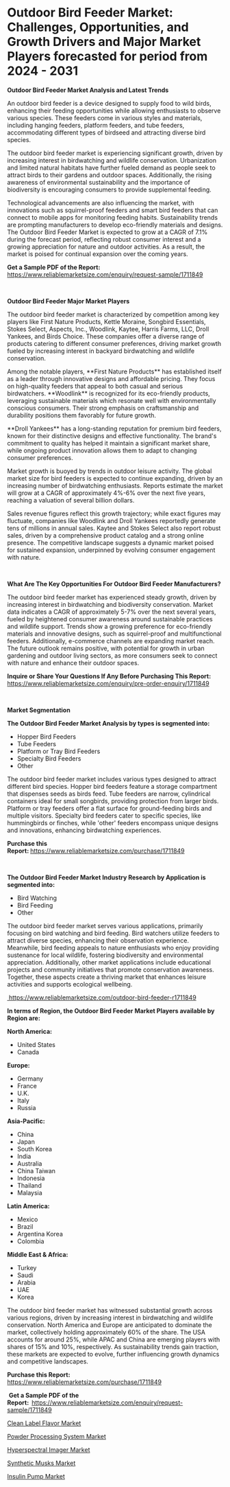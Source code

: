 <p><h1>Outdoor Bird Feeder Market: Challenges, Opportunities, and Growth Drivers and Major Market Players forecasted for period from 2024 - 2031</h1></p><p><strong>Outdoor Bird Feeder Market Analysis and Latest Trends</strong></p>
<p><p>An outdoor bird feeder is a device designed to supply food to wild birds, enhancing their feeding opportunities while allowing enthusiasts to observe various species. These feeders come in various styles and materials, including hanging feeders, platform feeders, and tube feeders, accommodating different types of birdseed and attracting diverse bird species.</p><p>The outdoor bird feeder market is experiencing significant growth, driven by increasing interest in birdwatching and wildlife conservation. Urbanization and limited natural habitats have further fueled demand as people seek to attract birds to their gardens and outdoor spaces. Additionally, the rising awareness of environmental sustainability and the importance of biodiversity is encouraging consumers to provide supplemental feeding.</p><p>Technological advancements are also influencing the market, with innovations such as squirrel-proof feeders and smart bird feeders that can connect to mobile apps for monitoring feeding habits. Sustainability trends are prompting manufacturers to develop eco-friendly materials and designs. The Outdoor Bird Feeder Market is expected to grow at a CAGR of 7.1% during the forecast period, reflecting robust consumer interest and a growing appreciation for nature and outdoor activities. As a result, the market is poised for continual expansion over the coming years.</p></p>
<p><strong>Get a Sample PDF of the Report:&nbsp;</strong> <a href="https://www.reliablemarketsize.com/enquiry/request-sample/1711849?utm_campaign=1133&utm_medium=2&utm_source=Github&utm_content=ia&utm_term=22102024&utm_id=outdoor-bird-feeder">https://www.reliablemarketsize.com/enquiry/request-sample/1711849</a></p>
<p>&nbsp;</p>
<p><strong>Outdoor Bird Feeder Major Market Players</strong></p>
<p><p>The outdoor bird feeder market is characterized by competition among key players like First Nature Products, Kettle Moraine, Songbird Essentials, Stokes Select, Aspects, Inc., Woodlink, Kaytee, Harris Farms, LLC, Droll Yankees, and Birds Choice. These companies offer a diverse range of products catering to different consumer preferences, driving market growth fueled by increasing interest in backyard birdwatching and wildlife conservation.</p><p>Among the notable players, **First Nature Products** has established itself as a leader through innovative designs and affordable pricing. They focus on high-quality feeders that appeal to both casual and serious birdwatchers. **Woodlink** is recognized for its eco-friendly products, leveraging sustainable materials which resonate well with environmentally conscious consumers. Their strong emphasis on craftsmanship and durability positions them favorably for future growth.</p><p>**Droll Yankees** has a long-standing reputation for premium bird feeders, known for their distinctive designs and effective functionality. The brand's commitment to quality has helped it maintain a significant market share, while ongoing product innovation allows them to adapt to changing consumer preferences. </p><p>Market growth is buoyed by trends in outdoor leisure activity. The global market size for bird feeders is expected to continue expanding, driven by an increasing number of birdwatching enthusiasts. Reports estimate the market will grow at a CAGR of approximately 4%-6% over the next five years, reaching a valuation of several billion dollars.</p><p>Sales revenue figures reflect this growth trajectory; while exact figures may fluctuate, companies like Woodlink and Droll Yankees reportedly generate tens of millions in annual sales. Kaytee and Stokes Select also report robust sales, driven by a comprehensive product catalog and a strong online presence. The competitive landscape suggests a dynamic market poised for sustained expansion, underpinned by evolving consumer engagement with nature.</p></p>
<p>&nbsp;</p>
<p><strong>What Are The Key Opportunities For Outdoor Bird Feeder Manufacturers?</strong></p>
<p><p>The outdoor bird feeder market has experienced steady growth, driven by increasing interest in birdwatching and biodiversity conservation. Market data indicates a CAGR of approximately 5-7% over the next several years, fueled by heightened consumer awareness around sustainable practices and wildlife support. Trends show a growing preference for eco-friendly materials and innovative designs, such as squirrel-proof and multifunctional feeders. Additionally, e-commerce channels are expanding market reach. The future outlook remains positive, with potential for growth in urban gardening and outdoor living sectors, as more consumers seek to connect with nature and enhance their outdoor spaces.</p></p>
<p><strong>Inquire or Share Your Questions If Any Before Purchasing This Report:</strong> <a href="https://www.reliablemarketsize.com/enquiry/pre-order-enquiry/1711849?utm_campaign=1133&utm_medium=2&utm_source=Github&utm_content=ia&utm_term=22102024&utm_id=outdoor-bird-feeder">https://www.reliablemarketsize.com/enquiry/pre-order-enquiry/1711849</a></p>
<p>&nbsp;</p>
<p><strong>Market Segmentation</strong></p>
<p><strong>The Outdoor Bird Feeder Market Analysis by types is segmented into:</strong></p>
<p><ul><li>Hopper Bird Feeders</li><li>Tube Feeders</li><li>Platform or Tray Bird Feeders</li><li>Specialty Bird Feeders</li><li>Other</li></ul></p>
<p><p>The outdoor bird feeder market includes various types designed to attract different bird species. Hopper bird feeders feature a storage compartment that dispenses seeds as birds feed. Tube feeders are narrow, cylindrical containers ideal for small songbirds, providing protection from larger birds. Platform or tray feeders offer a flat surface for ground-feeding birds and multiple visitors. Specialty bird feeders cater to specific species, like hummingbirds or finches, while 'other' feeders encompass unique designs and innovations, enhancing birdwatching experiences.</p></p>
<p><strong>Purchase this Report:&nbsp;</strong><a href="https://www.reliablemarketsize.com/purchase/1711849?utm_campaign=1133&utm_medium=2&utm_source=Github&utm_content=ia&utm_term=22102024&utm_id=outdoor-bird-feeder">https://www.reliablemarketsize.com/purchase/1711849</a></p>
<p>&nbsp;</p>
<p><strong>The Outdoor Bird Feeder Market Industry Research by Application is segmented into:</strong></p>
<p><ul><li>Bird Watching</li><li>Bird Feeding</li><li>Other</li></ul></p>
<p><p>The outdoor bird feeder market serves various applications, primarily focusing on bird watching and bird feeding. Bird watchers utilize feeders to attract diverse species, enhancing their observation experience. Meanwhile, bird feeding appeals to nature enthusiasts who enjoy providing sustenance for local wildlife, fostering biodiversity and environmental appreciation. Additionally, other market applications include educational projects and community initiatives that promote conservation awareness. Together, these aspects create a thriving market that enhances leisure activities and supports ecological wellbeing.</p></p>
<p><a href="https://www.reliablemarketsize.com/outdoor-bird-feeder-r1711849?utm_campaign=1133&utm_medium=2&utm_source=Github&utm_content=ia&utm_term=22102024&utm_id=outdoor-bird-feeder">&nbsp;https://www.reliablemarketsize.com/outdoor-bird-feeder-r1711849</a></p>
<p><strong>In terms of Region, the Outdoor Bird Feeder Market Players available by Region are:</strong></p>
<p>
    <p> <strong> North America: </strong>
        <ul>
            <li>United States</li>
            <li>Canada</li>
        </ul>
        </p> 
    <p> <strong> Europe: </strong>
        <ul>
            <li>Germany</li>
            <li>France</li>
            <li>U.K.</li>
            <li>Italy</li>
            <li>Russia</li>
        </ul>
        </p> 
    <p> <strong> Asia-Pacific: </strong>
        <ul>
            <li>China</li>
            <li>Japan</li>
            <li>South Korea</li>
            <li>India</li>
            <li>Australia</li>
            <li>China Taiwan</li>
            <li>Indonesia</li>
            <li>Thailand</li>
            <li>Malaysia</li>
        </ul>
        </p> 
    <p> <strong> Latin America: </strong>
        <ul>
            <li>Mexico</li>
            <li>Brazil</li>
            <li>Argentina Korea</li>
            <li>Colombia</li>
        </ul>
        </p> 
    <p> <strong> Middle East & Africa: </strong>
        <ul>
            <li>Turkey</li>
            <li>Saudi</li>
            <li>Arabia</li>
            <li>UAE</li>
            <li>Korea</li>
        </ul>
    </p>
    </p>
<p><p>The outdoor bird feeder market has witnessed substantial growth across various regions, driven by increasing interest in birdwatching and wildlife conservation. North America and Europe are anticipated to dominate the market, collectively holding approximately 60% of the share. The USA accounts for around 25%, while APAC and China are emerging players with shares of 15% and 10%, respectively. As sustainability trends gain traction, these markets are expected to evolve, further influencing growth dynamics and competitive landscapes.</p></p>
<p><strong>Purchase this Report: </strong><a href="https://www.reliablemarketsize.com/purchase/1711849?utm_campaign=1133&utm_medium=2&utm_source=Github&utm_content=ia&utm_term=22102024&utm_id=outdoor-bird-feeder">https://www.reliablemarketsize.com/purchase/1711849</a></p>
<p>&nbsp;<strong>Get a Sample PDF of the Report:&nbsp;&nbsp;</strong><a href="https://www.reliablemarketsize.com/enquiry/request-sample/1711849?utm_campaign=1133&utm_medium=2&utm_source=Github&utm_content=ia&utm_term=22102024&utm_id=outdoor-bird-feeder">https://www.reliablemarketsize.com/enquiry/request-sample/1711849</a></p>
<p><strong></strong></p>
<p><p><a href="https://github.com/rosalee3esue/Market-Research-Report-List-1/blob/main/clean-label-flavor-market.md?utm_campaign=1133&utm_medium=2&utm_source=Github&utm_content=ia&utm_term=22102024&utm_id=outdoor-bird-feeder">Clean Label Flavor Market</a></p><p><a href="https://issuu.com/reportprime-2/docs/powder-processing-system-market-siz_93ce95e2612773?utm_campaign=1133&utm_medium=2&utm_source=Github&utm_content=ia&utm_term=22102024&utm_id=outdoor-bird-feeder">Powder Processing System Market</a></p><p><a href="https://issuu.com/reportprime-2/docs/hyperspectral-imager-market-size-20_493f453a60f4f9?utm_campaign=1133&utm_medium=2&utm_source=Github&utm_content=ia&utm_term=22102024&utm_id=outdoor-bird-feeder">Hyperspectral Imager Market</a></p><p><a href="https://github.com/lakeishabuahb/Market-Research-Report-List-1/blob/main/synthetic-musks-market.md?utm_campaign=1133&utm_medium=2&utm_source=Github&utm_content=ia&utm_term=22102024&utm_id=outdoor-bird-feeder">Synthetic Musks Market</a></p><p><a href="https://www.linkedin.com/pulse/insulin-pump-market-share-size-trends-industry-analysis-report-qmnec?utm_campaign=1133&utm_medium=2&utm_source=Github&utm_content=ia&utm_term=22102024&utm_id=outdoor-bird-feeder">Insulin Pump Market</a></p></p>
